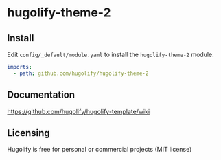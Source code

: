 # hugolify-theme-2

## Install
Edit `config/_default/module.yaml` to install the `hugolify-theme-2` module:
```yml
imports:
  - path: github.com/hugolify/hugolify-theme-2
```

## Documentation
https://github.com/hugolify/hugolify-template/wiki

## Licensing
Hugolify is free for personal or commercial projects (MIT license)
